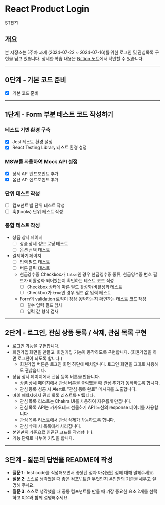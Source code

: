# React Product Login
STEP1
## 개요

본 저장소는 5주차 과제 (2024-07-22 ~ 2024-07-16)를 위한 로그인 및 관심목록 구현을 담고 있습니다. 상세한 학습 내용은 [Notion 노트](https://www.notion.so/TIL-FE-25dbeb894e884b889eca0fa3e4e13904)에서 확인할 수 있습니다.

---

## 0단계 - 기본 코드 준비

- [x]  기본 코드 준비

---

## 1단계 - Form 부분 테스트 코드 작성하기

### 테스트 기반 환경 구축

- [x] Jest 테스트 환경 설정
- [x] React Testing Library 테스트 환경 설정

### MSW를 사용하여 Mock API 설정

- [x] 상세 API 엔드포인트 추가
- [x] 옵션 API 엔드포인트 추가

### 단위 테스트 작성

- [ ] 컴포넌트 별 단위 테스트 작성
- [ ] 훅(hooks) 단위 테스트 작성

### 통합 테스트 작성

- 상품 상세 페이지
  - [ ] 상품 상세 정보 로딩 테스트
  - [ ] 옵션 선택 테스트

- 결제하기 페이지
  - [ ] 입력 필드 테스트
  - [ ] 버튼 클릭 테스트
  - 현금영수증 Checkbox가 `false`인 경우 현금영수증 종류, 현금영수증 번호 필드가 비활성화 되어있는지 확인하는 테스트 코드 작성
    - [ ] Checkbox 상태에 따른 필드 활성화/비활성화 테스트
    - [ ] Checkbox가 `true`인 경우 필드 값 입력 테스트
  - Form의 validation 로직이 정상 동작하는지 확인하는 테스트 코드 작성
    - [ ] 필수 입력 필드 검사
    - [ ] 입력 값 형식 검사

---

## 2단계 - 로그인, 관심 상품 등록 / 삭제, 관심 목록 구현

- 로그인 기능을 구현합니다.
- 회원가입 화면을 만들고, 회원가입 기능이 동작하도록 구현합니다. (회원가입을 하면 로그인이 되도록 합니다.)
  - 회원가입 버튼은 로그인 화면 하단에 배치합니다. 로그인 화면을 그대로 사용해도 괜찮습니다.
- 상품 상세 페이지에서 관심 등록 버튼을 만듭니다.
  - 상품 상세 페이지에서 관심 버튼을 클릭했을 때 관심 추가가 동작하도록 합니다.
  - 관심 등록 성공 시 Alert로 "관심 등록 완료" 메시지를 노출합니다.
- 마이 페이지에서 관심 목록 리스트를 만듭니다.
  - 관심 목록 리스트는 Chakra UI를 사용하여 자유롭게 만듭니다.
  - 관심 목록 API는 카카오테크 선물하기 API 노션의 response 데이터를 사용합니다.
  - 관심 목록 리스트에서 관심 삭제가 가능하도록 합니다.
  - 관심 삭제 시 목록에서 사라집니다.
- 본인만의 기준으로 일관된 코드를 작성합니다.
- 기능 단위로 나누어 커밋을 합니다.

---

## 3단계 - 질문의 답변을 README에 작성

- **질문 1**: Test code를 작성해보면서 좋았던 점과 아쉬웠던 점에 대해 말해주세요.
- **질문 2**: 스스로 생각했을 때 좋은 컴포넌트란 무엇인지 본인만의 기준을 세우고 설명해 주세요.
- **질문 3**: 스스로 생각했을 때 공통 컴포넌트를 만들 때 가장 중요한 요소 2개를 선택하고 이유와 함께 설명해주세요.